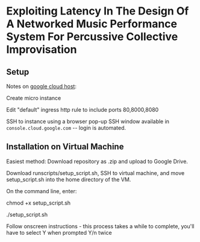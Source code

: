 # Exploiting Latency In The Design Of A Networked Music Performance System For Percussive Collective Improvisation

## Setup 

Notes on [google cloud host](https://console.cloud.google.com):

Create micro instance

Edit "default" ingress http rule to include ports 80,8000,8080

SSH to instance using a browser pop-up SSH window available in `console.cloud.google.com` -- login is automated.

## Installation on Virtual Machine

Easiest method: Download repository as .zip and upload to Google Drive. 

Download runscripts/setup_script.sh, SSH to virtual machine, and move setup_script.sh into the home directory of the VM.

On the command line, enter:  

chmod +x setup_script.sh

./setup_script.sh

Follow onscreen instructions - this process takes a while to complete, you'll have to select Y when prompted Y/n twice




